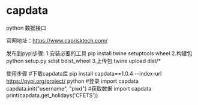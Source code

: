 # capdata

python 数据接口

官网地址：https://www.caprisktech.com/

发布到pypi步骤:
1.安装必要的工具 pip install twine setuptools wheel
2.构建包 python setup.py sdist bdist_wheel
3.上传包 twine upload dist/*

使用步骤
#下载capdata库
pip install capdata==1.0.4 --index-url https://pypi.org/project/
python
#登录
import capdata
capdata.init("username", "pwd")
#获取数据
import capdata
print(capdata.get_holidays('CFETS'))